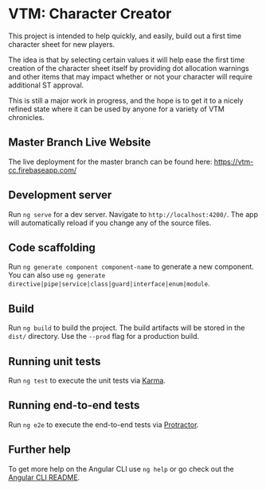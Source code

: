 # VTM: Character Creator

This project is intended to help quickly, and easily, build out a first time character sheet for new players.

The idea is that by selecting certain values it will help ease the first time creation of the character sheet itself by providing dot allocation warnings and other items that may impact whether or not your character will require additional ST approval.

This is still a major work in progress, and the hope is to get it to a nicely refined state where it can be used by anyone for a variety of VTM chronicles.

## Master Branch Live Website

The live deployment for the master branch can be found here:
https://vtm-cc.firebaseapp.com/

## Development server

Run `ng serve` for a dev server. Navigate to `http://localhost:4200/`. The app will automatically reload if you change any of the source files.

## Code scaffolding

Run `ng generate component component-name` to generate a new component. You can also use `ng generate directive|pipe|service|class|guard|interface|enum|module`.

## Build

Run `ng build` to build the project. The build artifacts will be stored in the `dist/` directory. Use the `--prod` flag for a production build.

## Running unit tests

Run `ng test` to execute the unit tests via [Karma](https://karma-runner.github.io).

## Running end-to-end tests

Run `ng e2e` to execute the end-to-end tests via [Protractor](http://www.protractortest.org/).

## Further help

To get more help on the Angular CLI use `ng help` or go check out the [Angular CLI README](https://github.com/angular/angular-cli/blob/master/README.md).
